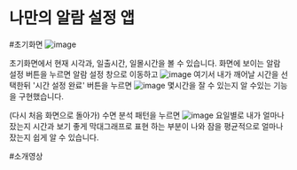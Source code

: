 # 나만의 알람 설정 앱

#초기화면
![image](https://github.com/munghhh/mini-project/assets/173274192/49fe6ac6-bbac-471d-8505-80b998b2ceed)

초기화면에서 현재 시각과, 일출시간, 일몰시간을 볼 수 있습니다.
화면에 보이는 알람 설정 버튼을 누르면 알람 설정 창으로 이동하고
![image](https://github.com/munghhh/mini-project/assets/173274192/07f80ccd-9b23-4706-b3ec-acf122197ee3)
여기서 내가 깨어날 시간을 선택한뒤 '시간 설정 완료' 버튼을 누르면 
![image](https://github.com/munghhh/mini-project/assets/173274192/b1f1e1e1-24de-4f92-85ef-2d77c02379e2)
몇시간을 잘 수 있는지 알 수있는 기능을 구현했습니다.

(다시 처음 화면으로 돌아가)
수면 분석 패턴을 누르면
![image](https://github.com/munghhh/mini-project/assets/173274192/9bc3f8cd-90a8-45b4-a997-052d4e788249)
요일별로 내가 얼마나 잤는지 시간과 보기 좋게 막대그래프로 표현 하는 부분이 나와 잠을 평균적으로 얼마나 잤는지 쉽게 알 수 있습니다.


#소개영상


